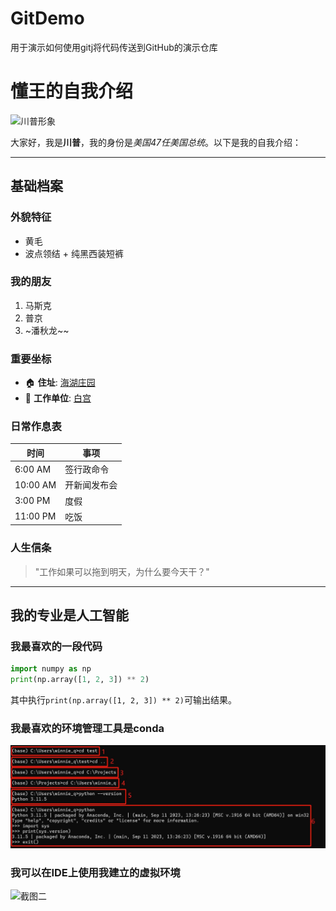# GitDemo
用于演示如何使用gitj将代码传送到GitHub的演示仓库
# 懂王的自我介绍

<img src="https://baike.sogou.com/v1919526.htm?fromTitle=%E5%94%90%E7%BA%B3%E5%BE%B7%C2%B7%E7%89%B9%E6%9C%97%E6%99%AE.jpg" width="200" alt="川普形象">

大家好，我是**川普**，我的身份是*美国47任美国总统*。以下是我的自我介绍：

---

## 基础档案 

### 外貌特征 
- 黄毛
- 波点领结 + 纯黑西装短裤

### 我的朋友
1. 马斯克
2. 普京
3. ~潘秋龙~~

### 重要坐标
- 🏠 **住址**: [海湖庄园](https://baike.baidu.com/item/%E6%B5%B7%E6%B9%96%E5%BA%84%E5%9B%AD/20592713) 
- 🏢 **工作单位**: [白宫](https://baike.baidu.com/item/%E7%99%BD%E5%AE%AB/24068)

### 日常作息表
| 时间       | 事项 |
|------------|--|
| 6:00 AM    | 签行政命令 |
| 10:00 AM   | 开新闻发布会 |
| 3:00 PM    | 度假 |
| 11:00 PM   | 吃饭 |

### 人生信条
> "工作如果可以拖到明天，为什么要今天干？"
---

## 我的专业是人工智能
### 我最喜欢的一段代码

```python
import numpy as np
print(np.array([1, 2, 3]) ** 2)
```
其中执行`print(np.array([1, 2, 3]) ** 2)`可输出结果。

### 我最喜欢的环境管理工具是conda
<img src="https://raw.githubusercontent.com/Winnie-Qi/dev_skills/main/images/pic1.jpg" width="800" alt="截图一">

### 我可以在IDE上使用我建立的虚拟环境
<img src="https://github.com/zengzixuan1/GitDemo/blob/main/%E5%B1%8F%E5%B9%95%E6%88%AA%E5%9B%BE%202025-03-20%20145300..jpg" width="800" alt="截图二">
